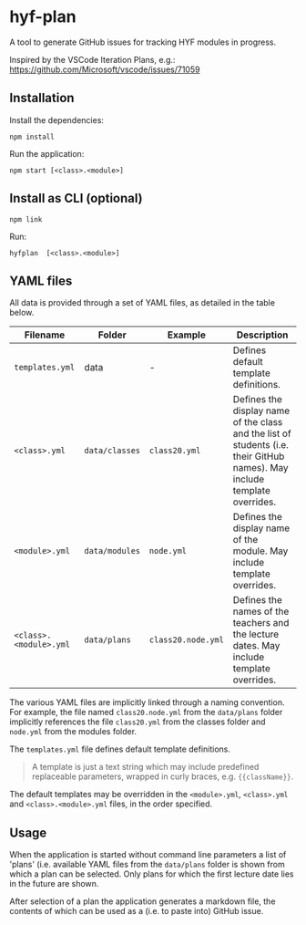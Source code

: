 # hyf-plan

A tool to generate GitHub issues for tracking HYF modules in progress.

Inspired by the VSCode Iteration Plans, e.g.: https://github.com/Microsoft/vscode/issues/71059

## Installation

Install the dependencies:

```
npm install
```

Run the application:

```
npm start [<class>.<module>]
```

## Install as CLI (optional)

```
npm link
```

Run:

```
hyfplan  [<class>.<module>]
```

## YAML files

All data is provided through a set of YAML files, as detailed in the table below.

| Filename | Folder | Example | Description |
|----------|--------|---------|-------------|
| `templates.yml` | data | - | Defines default template definitions. |
| `<class>.yml` | `data/classes` | `class20.yml` | Defines the display name of the class and the list of students (i.e. their GitHub names). May include template overrides. |
| `<module>.yml` | `data/modules` | `node.yml` | Defines the display name of the module. May include template overrides.  |
| `<class>.<module>.yml` | `data/plans` | `class20.node.yml` | Defines the names of the teachers and the lecture dates. May include template overrides. |

The various YAML files are implicitly linked through a naming convention. For example, the file named `class20.node.yml` from the `data/plans` folder implicitly references the file `class20.yml` from the classes folder and `node.yml` from the modules folder.

The `templates.yml` file defines default template definitions.

> A template is just a text string which may include predefined replaceable parameters, wrapped in curly braces, e.g. `{{className}}`.

The default templates may be overridden in the `<module>.yml`, `<class>.yml` and `<class>.<module>.yml` files, in the order specified.

## Usage

When the application is started without command line parameters a list of 'plans' (i.e. available YAML files from the `data/plans` folder is shown from which a plan can be selected. Only plans for which the first lecture date lies in the future are shown.

After selection of a plan the application generates a markdown file, the contents of which can be used as a (i.e. to paste into) GitHub issue.
